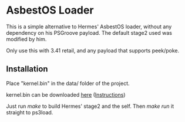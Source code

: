 AsbestOS Loader
===============

This is a simple alternative to Hermes' AsbestOS loader, without any
dependency on his PSGroove payload. The default stage2 used was modified by
him.

Only use this with 3.41 retail, and any payload that supports peek/poke.


Installation
------------

Place "kernel.bin" in the data/ folder of the project.

kernel.bin can be downloaded
[here](http://marcansoft.com/transf/dtbImage-20101020.bin)
([Instructions](http://marcansoft.com/blog/2010/10/asbestos-running-linux-as-gameos/))

Just run *make* to build Hermes' stage2 and the self. Then *make run* it
straight to ps3load.
